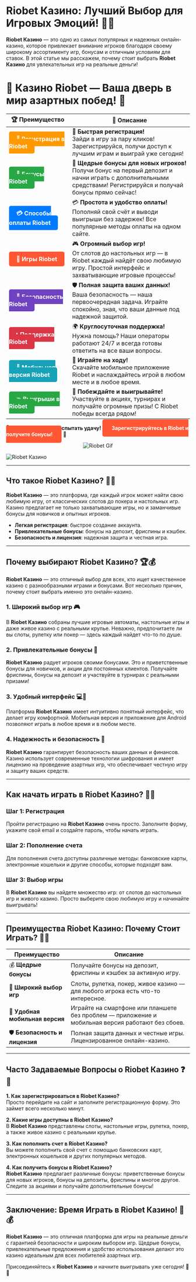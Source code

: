 # Riobet Казино: Лучший Выбор для Игровых Эмоций! 🎰💥

**Riobet Казино** — это одно из самых популярных и надежных онлайн-казино, которое привлекает внимание игроков благодаря своему широкому ассортименту игр, бонусам и отличным условиям для ставок. В этой статье мы расскажем, почему стоит выбрать **Riobet Казино** для увлекательных игр на реальные деньги!

# 🎲 **Казино Riobet — Ваша дверь в мир азартных побед!** 🎰

| 🏆 **Преимущество** | 🌟 **Описание** |
|--------------------|-----------------|
| <a href="https://brandplay.link/7xBLTPyj" style="background-color: #ff9900; color: white; padding: 10px 20px; border-radius: 5px; text-decoration: none; font-weight: bold;">🎉 Регистрация в Riobet</a> | 🚀 **Быстрая регистрация!** <br> Зайди в игру за пару кликов! Зарегистрируйся, получи доступ к лучшим играм и выиграй уже сегодня! |
| <a href="https://brandplay.link/7xBLTPyj" style="background-color: #28a745; color: white; padding: 10px 20px; border-radius: 5px; text-decoration: none; font-weight: bold;">🎁 Бонусы Riobet</a> | 🎉 **Щедрые бонусы для новых игроков!** <br> Получи бонус на первый депозит и начни играть с дополнительными средствами! Регистрируйся и получай бонусы прямо сейчас! |
| <a href="https://brandplay.link/7xBLTPyj" style="background-color: #007bff; color: white; padding: 10px 20px; border-radius: 5px; text-decoration: none; font-weight: bold;">💳 Способы оплаты Riobet</a> | 💳 **Простота и удобство оплаты!** <br> Пополняй свой счёт и выводи выигрыши без задержек! Все популярные методы оплаты на одном сайте. |
| <a href="https://brandplay.link/7xBLTPyj" style="background-color: #ff5733; color: white; padding: 10px 20px; border-radius: 5px; text-decoration: none; font-weight: bold;">🎰 Игры Riobet</a> | 🎮 **Огромный выбор игр!** <br> От слотов до настольных игр — в Riobet каждый найдёт свою любимую игру. Простой интерфейс и захватывающие игровые процессы! |
| <a href="https://brandplay.link/7xBLTPyj" style="background-color: #6f42c1; color: white; padding: 10px 20px; border-radius: 5px; text-decoration: none; font-weight: bold;">🔐 Безопасность Riobet</a> | 🛡️ **Полная защита ваших данных!** <br> Ваша безопасность — наша первоочередная задача. Играйте спокойно, зная, что ваши данные под надежной защитой. |
| <a href="https://brandplay.link/7xBLTPyj" style="background-color: #dc3545; color: white; padding: 10px 20px; border-radius: 5px; text-decoration: none; font-weight: bold;">📞 Поддержка Riobet</a> | 🌍 **Круглосуточная поддержка!** <br> Нужна помощь? Наши операторы работают 24/7 и всегда готовы ответить на все ваши вопросы. |
| <a href="https://brandplay.link/7xBLTPyj" style="background-color: #17a2b8; color: white; padding: 10px 20px; border-radius: 5px; text-decoration: none; font-weight: bold;">📱 Мобильная версия Riobet</a> | 📱 **Играйте на ходу!** <br> Скачайте мобильное приложение Riobet и наслаждайтесь игрой в любом месте и в любое время. |
| <a href="https://brandplay.link/7xBLTPyj" style="background-color: #28a745; color: white; padding: 10px 20px; border-radius: 5px; text-decoration: none; font-weight: bold;">💥 Выигрыши в Riobet</a> | 🤑 **Побеждайте и выигрывайте!** <br> Участвуйте в акциях, турнирах и получайте огромные призы! С Riobet победы всегда рядом! |

🎉 **Не упустите шанс испытать удачу!** <a href="https://brandplay.link/7xBLTPyj" style="background-color: #ff5733; color: white; padding: 15px 25px; border-radius: 5px; text-decoration: none; font-weight: bold;">Зарегистрируйтесь в Riobet и получите бонусы!</a> 🌟

<p align="center">
  <img src="https://i.pinimg.com/originals/1d/b3/25/1db325483acbe642c6d4e6fdd73a4988.gif" alt="Riobet Gif">
</p>


![Riobet Казино](https://www.bragazeta.ru/wp-content/uploads/2023/06/riobet1.webp)

---

## Что такое **Riobet Казино**? 🌟🎲

**Riobet Казино** — это платформа, где каждый игрок может найти свою любимую игру, от классических слотов до покера и настольных игр. Казино предлагает не только захватывающие игры, но и заманчивые бонусы для новичков и опытных игроков.

- **Легкая регистрация**: быстрое создание аккаунта.
- **Привлекательные бонусы**: бонусы на депозит, фриспины и кэшбек.
- **Безопасность и лицензия**: надежная защита и честная игра.

---

## Почему выбирают **Riobet Казино**? 🏆💰

**Riobet Казино** — это отличный выбор для всех, кто ищет качественное казино с разнообразными играми и бонусами. Вот несколько причин, почему стоит выбрать именно это онлайн-казино.

### 1. **Широкий выбор игр** 🎮
В **Riobet Казино** собраны лучшие игровые автоматы, настольные игры и даже живое казино с реальными крупье. Неважно, предпочитаете ли вы слоты, рулетку или покер — здесь каждый найдет что-то по душе.

### 2. **Привлекательные бонусы** 🎁
**Riobet Казино** радует игроков своими бонусами. Это и приветственные бонусы для новичков, и акции для постоянных клиентов. Получайте фриспины, бонусы на депозит и участвуйте в турнирах с реальными призами!

### 3. **Удобный интерфейс** 💻📱
Платформа **Riobet Казино** имеет интуитивно понятный интерфейс, что делает игру комфортной. Мобильная версия и приложение для Android позволяют играть в любое время и в любом месте.

### 4. **Надежность и безопасность** 🔐
**Riobet Казино** гарантирует безопасность ваших данных и финансов. Казино использует современные технологии шифрования и имеет лицензию на проведение азартных игр, что обеспечивает честную игру и защиту ваших средств.

---

## Как начать играть в **Riobet Казино**? 🚀🤑

### Шаг 1: Регистрация
Пройти регистрацию на **Riobet Казино** очень просто. Заполните форму, укажите свой email и создайте пароль, чтобы начать играть.

### Шаг 2: Пополнение счета
Для пополнения счета доступны различные методы: банковские карты, электронные кошельки и другие способы, которые подходят вам.

### Шаг 3: Выбор игры
В **Riobet Казино** вы найдете множество игр: от слотов до настольных игр и живого казино. Просто выберите свою любимую игру и начинайте выигрывать!

---

## Преимущества **Riobet Казино**: Почему Стоит Играть? 🌟✨

| Преимущество                           | Описание                                                               |
|----------------------------------------|-----------------------------------------------------------------------|
| 💰 **Щедрые бонусы**                   | Получайте бонусы на депозит, фриспины и кэшбек за активную игру.       |
| 🎰 **Широкий выбор игр**               | Слоты, рулетка, покер, живое казино — для любого игрока есть что-то интересное. |
| 📱 **Удобная мобильная версия**        | Играйте на смартфоне или планшете без проблем — приложение и мобильная версия работают без сбоев. |
| 🛡️ **Безопасность и лицензия**         | Полная защита данных и честные игры. Лицензированное онлайн-казино.     |

---

## Часто Задаваемые Вопросы о **Riobet Казино** ❓💬

**1. Как зарегистрироваться в **Riobet Казино**?**  
Просто перейдите на сайт и заполните регистрационную форму. Это займет всего несколько минут.

**2. Какие игры доступны в **Riobet Казино**?**  
В **Riobet Казино** представлены слоты, настольные игры, рулетка, покер, а также живое казино с реальными крупье.

**3. Как пополнить счет в **Riobet Казино**?**  
Вы можете пополнить свой счет с помощью банковских карт, электронных кошельков и других популярных методов.

**4. Как получить бонусы в **Riobet Казино**?**  
**Riobet Казино** предлагает различные бонусы: приветственные бонусы для новых игроков, бонусы на депозиты, фриспины и многое другое. Следите за акциями и получайте дополнительные бонусы!

---

## Заключение: Время Играть в **Riobet Казино**! 🎉💰

**Riobet Казино** — это отличная платформа для игры на реальные деньги с гарантией безопасности и широким выбором игр. Щедрые бонусы, привлекательные предложения и удобство использования делают это казино идеальным для всех любителей азартных игр. 

Присоединяйтесь к **Riobet Казино** и начните выигрывать уже сегодня! 🚀🎰
